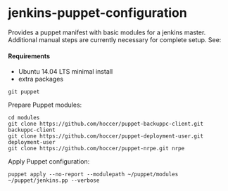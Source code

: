 jenkins-puppet-configuration
============================

Provides a puppet manifest with basic modules for a jenkins master. Additional manual steps are currently necessary for complete setup. See: <wikilink>

#### Requirements

* Ubuntu 14.04 LTS minimal install
* extra packages
```
git puppet
```

Prepare Puppet modules:
```
cd modules
git clone https://github.com/hoccer/puppet-backuppc-client.git backuppc-client
git clone https://github.com/hoccer/puppet-deployment-user.git deployment-user
git clone https://github.com/hoccer/puppet-nrpe.git nrpe
```

Apply Puppet configuration:

```
puppet apply --no-report --modulepath ~/puppet/modules ~/puppet/jenkins.pp --verbose
```